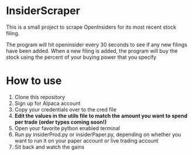# InsiderScraper
This is a small project to scrape OpenInsiders for its most recent stock filing.

The program will hit openinsider every 30 seconds to see if any new filings have been added.
When a new filing is added, the program will buy the stock using the percent of your buying power that you specify

<h1>How to use</h1>

1. Clone this repository
2. Sign up for Alpaca account
3. Copy your credentials over to the cred file
4. <b>Edit the values in the utils file to match the amount you want to spend per trade (order types coming soon!)</b>
5. Open your favorite python enabled terminal
6. Run py insiderProd.py or insiderPaper.py, depending on whether you want to run it on your paper account or live trading account
7. Sit back and watch the gains

